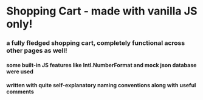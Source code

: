 ﻿# Shopping Cart - made with vanilla JS only!
### a fully fledged shopping cart, completely functional across other pages as well!
#### some built-in JS features like Intl.NumberFormat and mock json database were used
#### written with quite self-explanatory naming conventions along with useful comments

